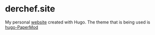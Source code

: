 # derchef.site

My personal [website](https://derchef.email) created with Hugo.
The theme that is being used is [hugo-PaperMod](https://github.com/adityatelange/hugo-PaperMod)
